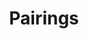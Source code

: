 ---
_layout: category
title: Pairings
description:
banner_path: /images/banners/banner6.jpg
featured-category: true
_comments:
  featured-category: Do you want this category to appear on the front page?
---